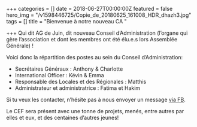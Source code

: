+++
categories = []
date = 2018-06-27T00:00:00Z
featured = false
hero_img = "/v1598446725/Copie_de_20180625_161008_HDR_dhazh3.jpg"
tags = []
title = "Bienvenue à notre nouveau CA "

+++
Qui dit AG de Juin, dit nouveau Conseil d’Administration (l’organe qui gère l’association et dont les membres ont été élu.e.s lors Assemblée Générale) !

Voici donc la répartition des postes au sein du Conseil d’Administration:

* Secrétaires Généraux : Anthony & Charlotte
* International Officer : Kévin & Emma
* Responsable des Locales et des Régionales : Matthis
* Administrateur et administratrice : Fatima et Hakim

Si tu veux les contacter, n’hésite pas à nous envoyer un message [via FB](https://www.facebook.com/CEFasbl).

Le CEF sera présent avec une tonne de projets, menés, entre autres par elles et eux, et des centaines d’autres jeunes!